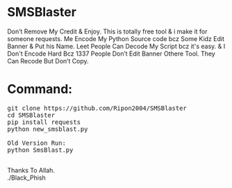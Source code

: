 # SMSBlaster
Don’t Remove My Credit &amp; Enjoy.
This is totally free tool & i make it for someone requests.
Me Encode My Python Source code bcz Some Kidz Edit Banner & Put his Name.
Leet People Can Decode My Script bcz it's easy. & I Don't Encode Hard Bcz 1337 People 
Don’t Edit Banner Othere Tool. They Can Recode But Don’t Copy.         

# Command:
<pre>
git clone https://github.com/Ripon2004/SMSBlaster
cd SMSBlaster
pip install requests
python new_smsblast.py

Old Version Run:
python SmsBlast.py 

</pre>

Thanks To Allah.<br>
./Black_Phish

